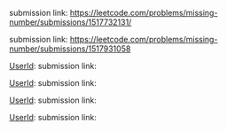 [UserId]: Vinayak_J_G_009
submission link: https://leetcode.com/problems/missing-number/submissions/1517732131/

[UserId]: Mohan_Dinkar
submission link: https://leetcode.com/problems/missing-number/submissions/1517931058

[UserId]:
submission link: 

[UserId]:
submission link: 

[UserId]:
submission link: 

[UserId]:
submission link: 
